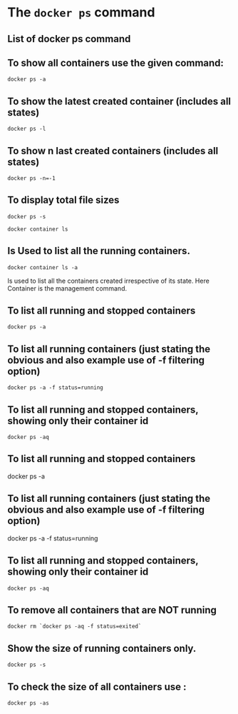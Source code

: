 
# The `docker ps` command

## List of docker ps command

## To show all containers use the given command:

```
docker ps -a
```

## To show the latest created container (includes all states) 

```
docker ps -l
```

## To show n last created containers (includes all states)

```
docker ps -n=-1
```

## To display total file sizes
```
docker ps -s
```

```
docker container ls
```

## Is Used to list all the running containers.

```
docker container ls -a
```

Is used to list all the containers created irrespective of its state. Here Container is the management command.

## To list all running and stopped containers

```
docker ps -a
```

## To list all running containers (just stating the obvious and also example use of -f filtering option)

```
docker ps -a -f status=running
```

## To list all running and stopped containers, showing only their container id

```
docker ps -aq
```


## To list all running and stopped containers

docker ps -a

## To list all running containers (just stating the obvious and also example use of -f filtering option)

docker ps -a -f status=running

## To list all running and stopped containers, showing only their container id

```
docker ps -aq
```

## To remove all containers that are NOT running

```
docker rm `docker ps -aq -f status=exited`
```

## Show the size of running containers only.

```
docker ps -s
```

## To check the size of all containers use :

```
docker ps -as
```
